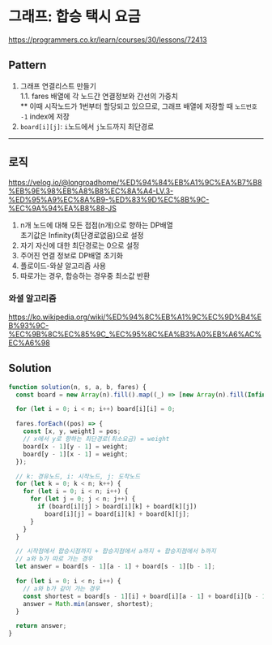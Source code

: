 # 그래프: 합승 택시 요금

https://programmers.co.kr/learn/courses/30/lessons/72413

## Pattern

1. 그래프 연결리스트 만들기  
   1.1. fares 배열에 각 노드간 연결정보와 간선의 가중치  
   \*\* 이때 시작노드가 1번부터 할당되고 있으므로, 그래프 배열에 저장할 때 `노드번호 -1` index에 저장
2. `board[i][j]`: `i`노드에서 `j`노드까지 최단경로

---

## 로직

https://velog.io/@longroadhome/%ED%94%84%EB%A1%9C%EA%B7%B8%EB%9E%98%EB%A8%B8%EC%8A%A4-LV.3-%ED%95%A9%EC%8A%B9-%ED%83%9D%EC%8B%9C-%EC%9A%94%EA%B8%88-JS

1. n개 노드에 대해 모든 접점(n개)으로 향하는 DP배열  
   초기값은 Infinity(최단경로없음)으로 설정
2. 자기 자신에 대한 최단경로는 0으로 설정
3. 주어진 연결 정보로 DP배열 초기화
4. 플로이드-와샬 알고리즘 사용
5. 따로가는 경우, 합승하는 경우중 최소값 반환

### 와셜 알고리즘

https://ko.wikipedia.org/wiki/%ED%94%8C%EB%A1%9C%EC%9D%B4%EB%93%9C-%EC%9B%8C%EC%85%9C_%EC%95%8C%EA%B3%A0%EB%A6%AC%EC%A6%98

## Solution

```javascript
function solution(n, s, a, b, fares) {
  const board = new Array(n).fill().map((_) => [new Array(n).fill(Infinity)]);

  for (let i = 0; i < n; i++) board[i][i] = 0;

  fares.forEach((pos) => {
    const [x, y, weight] = pos;
    // x에서 y로 향하는 최단경로(최소요금) = weight
    board[x - 1][y - 1] = weight;
    board[y - 1][x - 1] = weight;
  });

  // k: 경유노드, i: 시작노드, j: 도착노드
  for (let k = 0; k < n; k++) {
    for (let i = 0; i < n; i++) {
      for (let j = 0; j < n; j++) {
        if (board[i][j] > board[i][k] + board[k][j])
          board[i][j] = board[i][k] + board[k][j];
      }
    }
  }

  // 시작점에서 합승시점까지 + 합승지점에서 a까지 + 합승지점에서 b까지
  // a와 b가 따로 가는 경우
  let answer = board[s - 1][a - 1] + board[s - 1][b - 1];

  for (let i = 0; i < n; i++) {
    // a와 b가 같이 가는 경우
    const shortest = board[s - 1][i] + board[i][a - 1] + board[i][b - 1];
    answer = Math.min(answer, shortest);
  }

  return answer;
}
```
